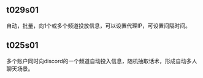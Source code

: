 ## **t029s01**

自动，批量，向1个或多个频道投放信息，可以设置代理IP，可设置间隔时间。

## **t025s01**

多个账户同时向discord的一个频道自动投入信息，随机抽取话术，形成自动多人聊天场景。
